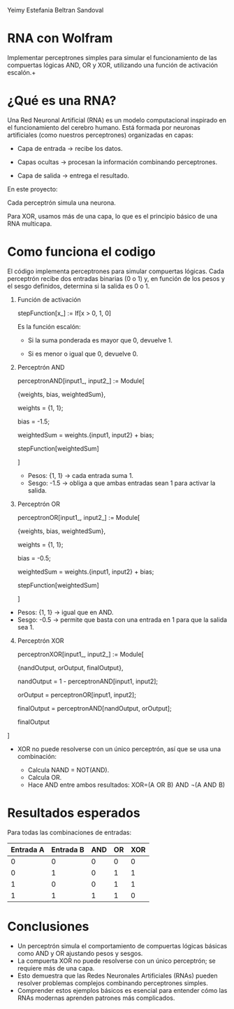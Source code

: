 Yeimy Estefania Beltran Sandoval
#                                                                   RNA con Wolfram

Implementar perceptrones simples para simular el funcionamiento de las compuertas lógicas AND, OR y XOR, utilizando una función de activación escalón.+

# ¿Qué es una RNA?

Una Red Neuronal Artificial (RNA) es un modelo computacional inspirado en el funcionamiento del cerebro humano. Está formada por neuronas artificiales (como nuestros perceptrones) organizadas en capas:

- Capa de entrada → recibe los datos.

- Capas ocultas → procesan la información combinando perceptrones.

- Capa de salida → entrega el resultado.

En este proyecto:

Cada perceptrón simula una neurona.

Para XOR, usamos más de una capa, lo que es el principio básico de una RNA multicapa.

# Como funciona el codigo 
El código implementa perceptrones para simular compuertas lógicas. Cada perceptrón recibe dos entradas binarias (0 o 1) y, en función de los pesos y el sesgo definidos, determina si la salida es 0 o 1.

1. Función de activación
   
   stepFunction[x_] := If[x > 0, 1, 0]
   
   Es la función escalón:

    - Si la suma ponderada es mayor que 0, devuelve 1.

    - Si es menor o igual que 0, devuelve 0.
  
2. Perceptrón AND
   
   perceptronAND[input1_, input2_] := Module[
   
    {weights, bias, weightedSum},
   
    weights = {1, 1};
   
    bias = -1.5;
   
    weightedSum = weights.{input1, input2} + bias;
   
    stepFunction[weightedSum]
   
   ]

   - Pesos: {1, 1} → cada entrada suma 1.
   - Sesgo: -1.5 → obliga a que ambas entradas sean 1 para activar la salida.

3. Perceptrón OR
   
   perceptronOR[input1_, input2_] := Module[
   
    {weights, bias, weightedSum},
   
    weights = {1, 1};
   
    bias = -0.5;
   
    weightedSum = weights.{input1, input2} + bias;
   
    stepFunction[weightedSum]
   
   ]

  - Pesos: {1, 1} → igual que en AND.
  - Sesgo: -0.5 → permite que basta con una entrada en 1 para que la salida sea 1.
    
4. Perceptrón XOR
   
   perceptronXOR[input1_, input2_] := Module[
   
    {nandOutput, orOutput, finalOutput},
   
    nandOutput = 1 - perceptronAND[input1, input2];
   
    orOutput = perceptronOR[input1, input2];
   
    finalOutput = perceptronAND[nandOutput, orOutput];
   
    finalOutput
   
  ]    

 - XOR no puede resolverse con un único perceptrón, así que se usa una combinación:

    - Calcula NAND = NOT(AND).
    - Calcula OR.
    - Hace AND entre ambos resultados:
      XOR=(A  OR  B)  AND  ¬(A  AND  B)

# Resultados esperados 

Para todas las combinaciones de entradas:

| Entrada A | Entrada B | AND | OR | XOR |
| --------- | --------- | --- | -- | --- |
| 0         | 0         | 0   | 0  | 0   |
| 0         | 1         | 0   | 1  | 1   |
| 1         | 0         | 0   | 1  | 1   |
| 1         | 1         | 1   | 1  | 0   |

# Conclusiones

- Un perceptrón simula el comportamiento de compuertas lógicas básicas como AND y OR ajustando pesos y sesgos.
- La compuerta XOR no puede resolverse con un único perceptrón; se requiere más de una capa.
- Esto demuestra que las Redes Neuronales Artificiales (RNAs) pueden resolver problemas complejos combinando perceptrones simples.
- Comprender estos ejemplos básicos es esencial para entender cómo las RNAs modernas aprenden patrones más complicados.
